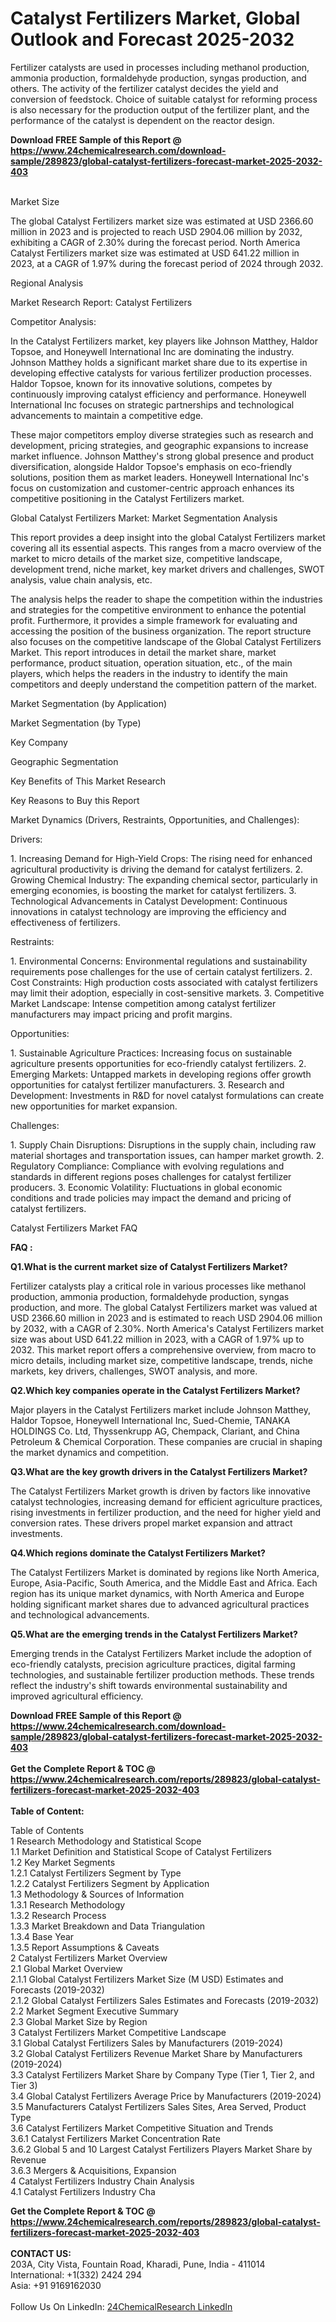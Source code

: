 <h1>Catalyst Fertilizers Market, Global Outlook and Forecast 2025-2032</h1><p>
</p><p>Fertilizer catalysts are used in processes including methanol production, ammonia production, formaldehyde production, syngas production, and others. The activity of the fertilizer catalyst decides the yield and conversion of feedstock. Choice of suitable catalyst for reforming process is also necessary for the production output of the fertilizer plant, and the performance of the catalyst is dependent on the reactor design.</p><p>
</p><div><b>Download FREE Sample of this Report @ 
            <a href="https://www.24chemicalresearch.com/download-sample/289823/global-catalyst-fertilizers-forecast-market-2025-2032-403">
            https://www.24chemicalresearch.com/download-sample/289823/global-catalyst-fertilizers-forecast-market-2025-2032-403</a></b></div><br><p>
Market Size</p><p>
</p><p>The global Catalyst Fertilizers market size was estimated at USD 2366.60 million in 2023 and is projected to reach USD 2904.06 million by 2032, exhibiting a CAGR of 2.30% during the forecast period. North America Catalyst Fertilizers market size was estimated at USD 641.22 million in 2023, at a CAGR of 1.97% during the forecast period of 2024 through 2032.</p><p>
</p><p>Regional Analysis</p><p>
</p><p>
</p><p>
Market Research Report: Catalyst Fertilizers</p><p>
Competitor Analysis:</p><p>
</p><p>In the Catalyst Fertilizers market, key players like Johnson Matthey, Haldor Topsoe, and Honeywell International Inc are dominating the industry. Johnson Matthey holds a significant market share due to its expertise in developing effective catalysts for various fertilizer production processes. Haldor Topsoe, known for its innovative solutions, competes by continuously improving catalyst efficiency and performance. Honeywell International Inc focuses on strategic partnerships and technological advancements to maintain a competitive edge.</p><p>
</p><p>These major competitors employ diverse strategies such as research and development, pricing strategies, and geographic expansions to increase market influence. Johnson Matthey's strong global presence and product diversification, alongside Haldor Topsoe's emphasis on eco-friendly solutions, position them as market leaders. Honeywell International Inc's focus on customization and customer-centric approach enhances its competitive positioning in the Catalyst Fertilizers market.</p><p>
Global Catalyst Fertilizers Market: Market Segmentation Analysis</p><p>
</p><p>This report provides a deep insight into the global Catalyst Fertilizers market covering all its essential aspects. This ranges from a macro overview of the market to micro details of the market size, competitive landscape, development trend, niche market, key market drivers and challenges, SWOT analysis, value chain analysis, etc.</p><p>
</p><p>The analysis helps the reader to shape the competition within the industries and strategies for the competitive environment to enhance the potential profit. Furthermore, it provides a simple framework for evaluating and accessing the position of the business organization. The report structure also focuses on the competitive landscape of the Global Catalyst Fertilizers Market. This report introduces in detail the market share, market performance, product situation, operation situation, etc., of the main players, which helps the readers in the industry to identify the main competitors and deeply understand the competition pattern of the market.</p><p>
Market Segmentation (by Application)</p><p>
</p><p>
Market Segmentation (by Type)</p><p>
</p><p>
Key Company</p><p>
</p><p>
Geographic Segmentation</p><p>
</p><p>
Key Benefits of This Market Research</p><p>
</p><p>
Key Reasons to Buy this Report</p><p>
</p><p>
Market Dynamics (Drivers, Restraints, Opportunities, and Challenges):</p><p>
Drivers:</p><p>
1. Increasing Demand for High-Yield Crops: The rising need for enhanced agricultural productivity is driving the demand for catalyst fertilizers. 2. Growing Chemical Industry: The expanding chemical sector, particularly in emerging economies, is boosting the market for catalyst fertilizers. 3. Technological Advancements in Catalyst Development: Continuous innovations in catalyst technology are improving the efficiency and effectiveness of fertilizers.</p><p>
Restraints:</p><p>
1. Environmental Concerns: Environmental regulations and sustainability requirements pose challenges for the use of certain catalyst fertilizers. 2. Cost Constraints: High production costs associated with catalyst fertilizers may limit their adoption, especially in cost-sensitive markets. 3. Competitive Market Landscape: Intense competition among catalyst fertilizer manufacturers may impact pricing and profit margins.</p><p>
Opportunities:</p><p>
1. Sustainable Agriculture Practices: Increasing focus on sustainable agriculture presents opportunities for eco-friendly catalyst fertilizers. 2. Emerging Markets: Untapped markets in developing regions offer growth opportunities for catalyst fertilizer manufacturers. 3. Research and Development: Investments in R&amp;D for novel catalyst formulations can create new opportunities for market expansion.</p><p>
Challenges:</p><p>
1. Supply Chain Disruptions: Disruptions in the supply chain, including raw material shortages and transportation issues, can hamper market growth. 2. Regulatory Compliance: Compliance with evolving regulations and standards in different regions poses challenges for catalyst fertilizer producers. 3. Economic Volatility: Fluctuations in global economic conditions and trade policies may impact the demand and pricing of catalyst fertilizers.</p><p>
Catalyst Fertilizers Market FAQ</p><p>
<strong>FAQ :</strong></p><p>
<strong>Q1.What is the current market size of Catalyst Fertilizers Market?</strong></p><p>
</p><p>Fertilizer catalysts play a critical role in various processes like methanol production, ammonia production, formaldehyde production, syngas production, and more. The global Catalyst Fertilizers market was valued at USD 2366.60 million in 2023 and is estimated to reach USD 2904.06 million by 2032, with a CAGR of 2.30%. North America's Catalyst Fertilizers market size was about USD 641.22 million in 2023, with a CAGR of 1.97% up to 2032. This market report offers a comprehensive overview, from macro to micro details, including market size, competitive landscape, trends, niche markets, key drivers, challenges, SWOT analysis, and more.</p><p>
<strong>Q2.Which key companies operate in the Catalyst Fertilizers Market?</strong></p><p>
</p><p>Major players in the Catalyst Fertilizers market include Johnson Matthey, Haldor Topsoe, Honeywell International Inc, Sued-Chemie, TANAKA HOLDINGS Co. Ltd, Thyssenkrupp AG, Chempack, Clariant, and China Petroleum &amp; Chemical Corporation. These companies are crucial in shaping the market dynamics and competition.</p><p>
<strong>Q3.What are the key growth drivers in the Catalyst Fertilizers Market?</strong></p><p>
</p><p>The Catalyst Fertilizers Market growth is driven by factors like innovative catalyst technologies, increasing demand for efficient agriculture practices, rising investments in fertilizer production, and the need for higher yield and conversion rates. These drivers propel market expansion and attract investments.</p><p>
<strong>Q4.Which regions dominate the Catalyst Fertilizers Market?</strong></p><p>
</p><p>The Catalyst Fertilizers Market is dominated by regions like North America, Europe, Asia-Pacific, South America, and the Middle East and Africa. Each region has its unique market dynamics, with North America and Europe holding significant market shares due to advanced agricultural practices and technological advancements.</p><p>
<strong>Q5.What are the emerging trends in the Catalyst Fertilizers Market?</strong></p><p>
</p><p>Emerging trends in the Catalyst Fertilizers Market include the adoption of eco-friendly catalysts, precision agriculture practices, digital farming technologies, and sustainable fertilizer production methods. These trends reflect the industry's shift towards environmental sustainability and improved agricultural efficiency.</p><div><b>Download FREE Sample of this Report @ 
            <a href="https://www.24chemicalresearch.com/download-sample/289823/global-catalyst-fertilizers-forecast-market-2025-2032-403">
            https://www.24chemicalresearch.com/download-sample/289823/global-catalyst-fertilizers-forecast-market-2025-2032-403</a></b></div><br><div><b>Get the Complete Report & TOC @ 
            <a href="https://www.24chemicalresearch.com/reports/289823/global-catalyst-fertilizers-forecast-market-2025-2032-403">
            https://www.24chemicalresearch.com/reports/289823/global-catalyst-fertilizers-forecast-market-2025-2032-403</a></b></div><br>
            <b>Table of Content:</b><p>Table of Contents<br />
1 Research Methodology and Statistical Scope<br />
1.1 Market Definition and Statistical Scope of Catalyst Fertilizers<br />
1.2 Key Market Segments<br />
1.2.1 Catalyst Fertilizers Segment by Type<br />
1.2.2 Catalyst Fertilizers Segment by Application<br />
1.3 Methodology & Sources of Information<br />
1.3.1 Research Methodology<br />
1.3.2 Research Process<br />
1.3.3 Market Breakdown and Data Triangulation<br />
1.3.4 Base Year<br />
1.3.5 Report Assumptions & Caveats<br />
2 Catalyst Fertilizers Market Overview<br />
2.1 Global Market Overview<br />
2.1.1 Global Catalyst Fertilizers Market Size (M USD) Estimates and Forecasts (2019-2032)<br />
2.1.2 Global Catalyst Fertilizers Sales Estimates and Forecasts (2019-2032)<br />
2.2 Market Segment Executive Summary<br />
2.3 Global Market Size by Region<br />
3 Catalyst Fertilizers Market Competitive Landscape<br />
3.1 Global Catalyst Fertilizers Sales by Manufacturers (2019-2024)<br />
3.2 Global Catalyst Fertilizers Revenue Market Share by Manufacturers (2019-2024)<br />
3.3 Catalyst Fertilizers Market Share by Company Type (Tier 1, Tier 2, and Tier 3)<br />
3.4 Global Catalyst Fertilizers Average Price by Manufacturers (2019-2024)<br />
3.5 Manufacturers Catalyst Fertilizers Sales Sites, Area Served, Product Type<br />
3.6 Catalyst Fertilizers Market Competitive Situation and Trends<br />
3.6.1 Catalyst Fertilizers Market Concentration Rate<br />
3.6.2 Global 5 and 10 Largest Catalyst Fertilizers Players Market Share by Revenue<br />
3.6.3 Mergers & Acquisitions, Expansion<br />
4 Catalyst Fertilizers Industry Chain Analysis<br />
4.1 Catalyst Fertilizers Industry Cha</p><div><b>Get the Complete Report & TOC @ 
            <a href="https://www.24chemicalresearch.com/reports/289823/global-catalyst-fertilizers-forecast-market-2025-2032-403">
            https://www.24chemicalresearch.com/reports/289823/global-catalyst-fertilizers-forecast-market-2025-2032-403</a></b></div><br><b>CONTACT US:</b><br>
            203A, City Vista, Fountain Road, Kharadi, Pune, India - 411014<br>
            International: +1(332) 2424 294<br>
            Asia: +91 9169162030 <br><br>
            Follow Us On LinkedIn: <a href="https://www.linkedin.com/company/24chemicalresearch/">24ChemicalResearch LinkedIn</a>